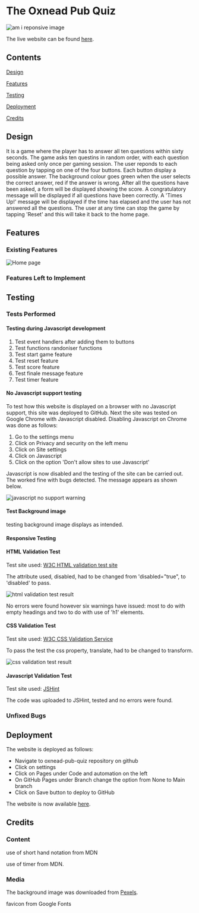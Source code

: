 # The Oxnead Pub Quiz

![am i reponsive image](readme/amireponsive.png)

The live website can be found [here](https://redfoxofwealden.github.io/oxnead-pub-quiz/).

## Contents

[Design](#design)

[Features](#features)

[Testing](#testing)

[Deployment](#deployment)

[Credits](#credits)

## Design

It is a game where the player has to answer all ten questions within sixty seconds. The game asks ten questins in random order, with each question being asked only once per gaming session. The user reponds to each question by tapping on one of the four buttons. Each button display a possible answer. The background colour goes green when the user selects the correct answer, red if the answer is wrong. After all the questions have been asked, a form will be displayed showing the score. A congratulatory message will be displayed if all questions have been correctly. A \'Times Up!\' message will be displayed if the time has elapsed and the user has not answered all the questions. The user at any time can stop the game by tapping \'Reset\' and this will take it back to the home page.

## Features

### Existing Features

![Home page](readme/home-page.png)

### Features Left to Implement

## Testing

### Tests Performed

#### Testing during Javascript development

1. Test event handlers after adding them to buttons
1. Test functions randoniser functions
1. Test start game feature
1. Test reset feature
1. Test score feature
1. Test finale message feature
1. Test timer feature

#### No Javascript support testing

To test how this website is displayed on a browser with no Javascript support, this site was deployed to GitHub.  Next the site was tested on Google Chrome with Javascript disabled. Disabling Javascript on Chrome was done as follows:

1. Go to the settings menu
1. Click on Privacy and security on the left menu
1. Click on Site settings
1. Click on Javascript
1. Click on the option 'Don't allow sites to use Javascript'

Javascript is now disabled and the testing of the site can be carried out. The worked fine with bugs detected. The message appears as shown below.

![javascript no support warning](readme/no-javascript-warning.png)

#### Test Background image

testing background image displays as intended.

#### Responsive Testing

#### HTML Validation Test

Test site used: [W3C HTML validation test site](https://validator.w3.org/#validate_by_input)

The attribute used, disabled, had to be changed from 'disabled="true", to 'disabled' to pass.

![html validation test result](readme/w3c-html-validation-test-result.png)

No errors were found however six warnings have issued: most to do with empty headings and two to do with use of \'h1\' elements.

#### CSS Validation Test

Test site used: [W3C CSS Validation Service](https://jigsaw.w3.org/css-validator/#validate_by_input)

To pass the test the css property, translate, had to be changed to transform.

  ![css validation test result](readme/w3c-css-validation-test-result.png)

#### Javascript Validation Test

Test site used: [JSHint](https://jshint.com/)

The code was uploaded to JSHint, tested and no errors were found.

### Unfixed Bugs

## Deployment

The website is deployed as follows:

- Navigate to oxnead-pub-quiz repository on github
- Click on settings
- Click on Pages under Code and automation on the left
- On GitHub Pages under Branch change the option from None to Main branch
- Click on Save button to deploy to GitHub

The website is now available [here](https://redfoxofwealden.github.io/oxnead-pub-quiz/).

## Credits

### Content

use of short hand notation from MDN

use of timer from MDN.


### Media

The background image was downloaded from [Pexels](https://www.pexels.com/).

favicon from Google Fonts
